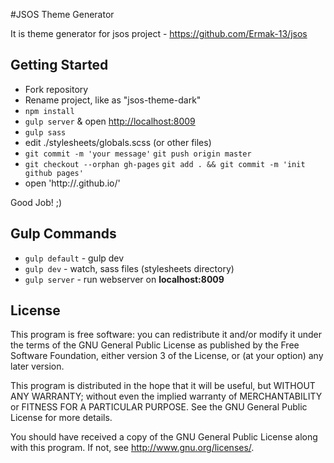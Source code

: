 #JSOS Theme Generator

It is theme generator for jsos project - <https://github.com/Ermak-13/jsos>

## Getting Started
* Fork repository
* Rename project, like as "jsos-theme-dark"
* ```npm install```
* ```gulp server``` & open <http://localhost:8009>
* ```gulp sass```
* edit ./stylesheets/globals.scss (or other files)
* ```git commit -m 'your message'``` ```git push origin master```
* ```git checkout --orphan gh-pages``` ```git add . && git commit -m 'init github pages'```
* open 'http://<yourname>.github.io/<your-theme-dark>'

Good Job! ;)

## Gulp Commands
* ```gulp default``` - gulp dev
* ```gulp dev``` - watch, sass files (stylesheets directory)
* ```gulp server``` - run webserver on **localhost:8009**

## License
This program is free software: you can redistribute it and/or modify
it under the terms of the GNU General Public License as published by
the Free Software Foundation, either version 3 of the License, or
(at your option) any later version.

This program is distributed in the hope that it will be useful,
but WITHOUT ANY WARRANTY; without even the implied warranty of
MERCHANTABILITY or FITNESS FOR A PARTICULAR PURPOSE.  See the
GNU General Public License for more details.

You should have received a copy of the GNU General Public License
along with this program.  If not, see <http://www.gnu.org/licenses/>.
